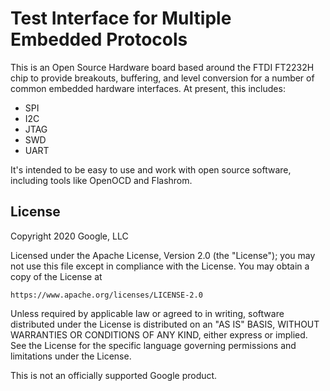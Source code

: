 # Test Interface for Multiple Embedded Protocols

This is an Open Source Hardware board based around the FTDI FT2232H chip to
provide breakouts, buffering, and level conversion for a number of common
embedded hardware interfaces.  At present, this includes:

* SPI
* I2C
* JTAG
* SWD
* UART

It's intended to be easy to use and work with open source software, including
tools like OpenOCD and Flashrom.

## License

Copyright 2020 Google, LLC

Licensed under the Apache License, Version 2.0 (the "License");
you may not use this file except in compliance with the License.
You may obtain a copy of the License at

    https://www.apache.org/licenses/LICENSE-2.0

Unless required by applicable law or agreed to in writing, software
distributed under the License is distributed on an "AS IS" BASIS,
WITHOUT WARRANTIES OR CONDITIONS OF ANY KIND, either express or implied.
See the License for the specific language governing permissions and
limitations under the License.

This is not an officially supported Google product.
